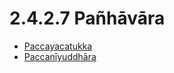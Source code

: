 # 2.4.2.7 Pañhāvāra

* [Paccayacatukka](2.4.2.7/Paccayacatukka.md)
* [Paccanīyuddhāra](2.4.2.7/Paccaniyuddhara.md)
